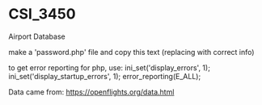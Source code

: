 # CSI_3450
Airport Database


make a 'password.php' file and copy this text (replacing with correct info)
<?php
$server = "localhost";
$userName = "username";
$pass = "password";
$db = "username";
?>



to get error reporting for php, use:
ini_set('display_errors', 1);
ini_set('display_startup_errors', 1);
error_reporting(E_ALL);



Data came from:
https://openflights.org/data.html
